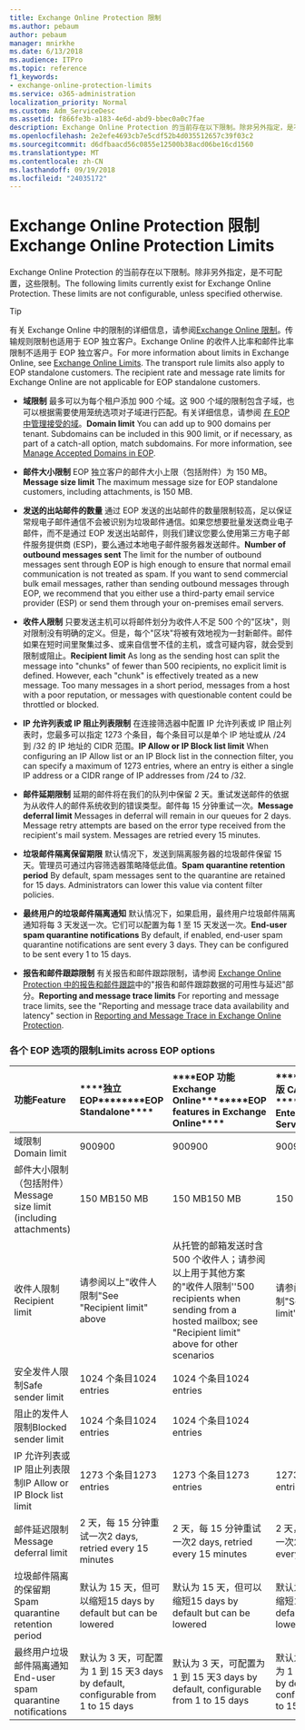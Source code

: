 ```yaml
---
title: Exchange Online Protection 限制
ms.author: pebaum
author: pebaum
manager: mnirkhe
ms.date: 6/13/2018
ms.audience: ITPro
ms.topic: reference
f1_keywords:
- exchange-online-protection-limits
ms.service: o365-administration
localization_priority: Normal
ms.custom: Adm_ServiceDesc
ms.assetid: f866fe3b-a183-4e6d-abd9-bbec0a0c7fae
description: Exchange Online Protection 的当前存在以下限制。除非另外指定，是不可配置，这些限制。
ms.openlocfilehash: 2e2efe4693cb7e5cdf52b4d035512657c39f03c2
ms.sourcegitcommit: d6dfbaacd56c0855e12500b38acd06be16cd1560
ms.translationtype: MT
ms.contentlocale: zh-CN
ms.lasthandoff: 09/19/2018
ms.locfileid: "24035172"
---
```

# <a name="exchange-online-protection-limits"></a><span data-ttu-id="c2d49-104">Exchange Online Protection 限制</span><span class="sxs-lookup"><span data-stu-id="c2d49-104">Exchange Online Protection Limits</span></span>

<span data-ttu-id="c2d49-p102">Exchange Online Protection 的当前存在以下限制。除非另外指定，是不可配置，这些限制。</span><span class="sxs-lookup"><span data-stu-id="c2d49-p102">The following limits currently exist for Exchange Online Protection. These limits are not configurable, unless specified otherwise.</span></span> 
  
> [!TIP]
> <span data-ttu-id="c2d49-p103">有关 Exchange Online 中的限制的详细信息，请参阅[Exchange Online 限制](../exchange-online-service-description/exchange-online-limits.md)。传输规则限制也适用于 EOP 独立客户。Exchange Online 的收件人比率和邮件比率限制不适用于 EOP 独立客户。</span><span class="sxs-lookup"><span data-stu-id="c2d49-p103">For more information about limits in Exchange Online, see [Exchange Online Limits](../exchange-online-service-description/exchange-online-limits.md). The transport rule limits also apply to EOP standalone customers. The recipient rate and message rate limits for Exchange Online are not applicable for EOP standalone customers.</span></span> 
  
- <span data-ttu-id="c2d49-p104">**域限制** 最多可以为每个租户添加 900 个域。这 900 个域的限制包含子域，也可以根据需要使用笼统选项对子域进行匹配。有关详细信息，请参阅 [在 EOP 中管理接受的域](https://go.microsoft.com/fwlink/p/?LinkId=282239)。</span><span class="sxs-lookup"><span data-stu-id="c2d49-p104">**Domain limit** You can add up to 900 domains per tenant. Subdomains can be included in this 900 limit, or if necessary, as part of a catch-all option, match subdomains. For more information, see [Manage Accepted Domains in EOP](https://go.microsoft.com/fwlink/p/?LinkId=282239).</span></span>
    
- <span data-ttu-id="c2d49-113">**邮件大小限制** EOP 独立客户的邮件大小上限（包括附件）为 150 MB。</span><span class="sxs-lookup"><span data-stu-id="c2d49-113">**Message size limit** The maximum message size for EOP standalone customers, including attachments, is 150 MB.</span></span> 
    
- <span data-ttu-id="c2d49-p105">**发送的出站邮件的数量** 通过 EOP 发送的出站邮件的数量限制较高，足以保证常规电子邮件通信不会被识别为垃圾邮件通信。如果您想要批量发送商业电子邮件，而不是通过 EOP 发送出站邮件，则我们建议您要么使用第三方电子邮件服务提供商 (ESP)，要么通过本地电子邮件服务器发送邮件。</span><span class="sxs-lookup"><span data-stu-id="c2d49-p105">**Number of outbound messages sent** The limit for the number of outbound messages sent through EOP is high enough to ensure that normal email communication is not treated as spam. If you want to send commercial bulk email messages, rather than sending outbound messages through EOP, we recommend that you either use a third-party email service provider (ESP) or send them through your on-premises email servers.</span></span> 
    
- <span data-ttu-id="c2d49-p106">**收件人限制** 只要发送主机可以将邮件划分为收件人不足 500 个的"区块"，则对限制没有明确的定义。但是，每个"区块"将被有效地视为一封新邮件。邮件如果在短时间里聚集过多、或来自信誉不佳的主机，或含可疑内容，就会受到限制或阻止。</span><span class="sxs-lookup"><span data-stu-id="c2d49-p106">**Recipient limit** As long as the sending host can split the message into "chunks" of fewer than 500 recipients, no explicit limit is defined. However, each "chunk" is effectively treated as a new message. Too many messages in a short period, messages from a host with a poor reputation, or messages with questionable content could be throttled or blocked.</span></span> 
    
- <span data-ttu-id="c2d49-119">**IP 允许列表或 IP 阻止列表限制** 在连接筛选器中配置 IP 允许列表或 IP 阻止列表时，您最多可以指定 1273 个条目，每个条目可以是单个 IP 地址或从 /24 到 /32 的 IP 地址的 CIDR 范围。</span><span class="sxs-lookup"><span data-stu-id="c2d49-119">**IP Allow or IP Block list limit** When configuring an IP Allow list or an IP Block list in the connection filter, you can specify a maximum of 1273 entries, where an entry is either a single IP address or a CIDR range of IP addresses from /24 to /32.</span></span> 
    
- <span data-ttu-id="c2d49-p107">**邮件延期限制** 延期的邮件将在我们的队列中保留 2 天。重试发送邮件的依据为从收件人的邮件系统收到的错误类型。邮件每 15 分钟重试一次。</span><span class="sxs-lookup"><span data-stu-id="c2d49-p107">**Message deferral limit** Messages in deferral will remain in our queues for 2 days. Message retry attempts are based on the error type received from the recipient's mail system. Messages are retried every 15 minutes.</span></span> 
    
- <span data-ttu-id="c2d49-p108">**垃圾邮件隔离保留期限** 默认情况下，发送到隔离服务器的垃圾邮件保留 15 天。管理员可通过内容筛选器策略降低此值。</span><span class="sxs-lookup"><span data-stu-id="c2d49-p108">**Spam quarantine retention period** By default, spam messages sent to the quarantine are retained for 15 days. Administrators can lower this value via content filter policies.</span></span> 
    
- <span data-ttu-id="c2d49-p109">**最终用户的垃圾邮件隔离通知** 默认情况下，如果启用，最终用户垃圾邮件隔离通知将每 3 天发送一次。它们可以配置为每 1 至 15 天发送一次。</span><span class="sxs-lookup"><span data-stu-id="c2d49-p109">**End-user spam quarantine notifications** By default, if enabled, end-user spam quarantine notifications are sent every 3 days. They can be configured to be sent every 1 to 15 days.</span></span> 
    
- <span data-ttu-id="c2d49-127">**报告和邮件跟踪限制** 有关报告和邮件跟踪限制，请参阅 [Exchange Online Protection 中的报告和邮件跟踪](https://go.microsoft.com/fwlink/?LinkId=394248)中的"报告和邮件跟踪数据的可用性与延迟"部分。</span><span class="sxs-lookup"><span data-stu-id="c2d49-127">**Reporting and message trace limits** For reporting and message trace limits, see the "Reporting and message trace data availability and latency" section in [Reporting and Message Trace in Exchange Online Protection](https://go.microsoft.com/fwlink/?LinkId=394248).</span></span>
    
### <a name="limits-across-eop-options"></a><span data-ttu-id="c2d49-128">各个 EOP 选项的限制</span><span class="sxs-lookup"><span data-stu-id="c2d49-128">Limits across EOP options</span></span>

|<span data-ttu-id="c2d49-129">**功能**</span><span class="sxs-lookup"><span data-stu-id="c2d49-129">**Feature**</span></span>|<span data-ttu-id="c2d49-130">\*\*\*\*独立 EOP\*\*\*\*</span><span class="sxs-lookup"><span data-stu-id="c2d49-130">\*\*\*\*EOP Standalone\*\*\*\*</span></span>|<span data-ttu-id="c2d49-131">\*\*\*\*EOP 功能Exchange Online\*\*\*\*</span><span class="sxs-lookup"><span data-stu-id="c2d49-131">\*\*\*\*EOP features in Exchange Online\*\*\*\*</span></span>|<span data-ttu-id="c2d49-132">\*\*\*\*Exchange 企业版 CAL 带服务\*\*\*\*</span><span class="sxs-lookup"><span data-stu-id="c2d49-132">\*\*\*\*Exchange Enterprise CAL with Services\*\*\*\*</span></span>|
|:-----|:-----|:-----|:-----|
|<span data-ttu-id="c2d49-133">域限制</span><span class="sxs-lookup"><span data-stu-id="c2d49-133">Domain limit</span></span>  <br/> |<span data-ttu-id="c2d49-134">900</span><span class="sxs-lookup"><span data-stu-id="c2d49-134">900</span></span>  <br/> |<span data-ttu-id="c2d49-135">900</span><span class="sxs-lookup"><span data-stu-id="c2d49-135">900</span></span>  <br/> |<span data-ttu-id="c2d49-136">900</span><span class="sxs-lookup"><span data-stu-id="c2d49-136">900</span></span>  <br/> |
|<span data-ttu-id="c2d49-137">邮件大小限制（包括附件）</span><span class="sxs-lookup"><span data-stu-id="c2d49-137">Message size limit (including attachments)</span></span>  <br/> |<span data-ttu-id="c2d49-138">150 MB</span><span class="sxs-lookup"><span data-stu-id="c2d49-138">150 MB</span></span>  <br/> |<span data-ttu-id="c2d49-139">150 MB</span><span class="sxs-lookup"><span data-stu-id="c2d49-139">150 MB</span></span>  <br/> |<span data-ttu-id="c2d49-140">150 MB</span><span class="sxs-lookup"><span data-stu-id="c2d49-140">150 MB</span></span>  <br/> |
|<span data-ttu-id="c2d49-141">收件人限制</span><span class="sxs-lookup"><span data-stu-id="c2d49-141">Recipient limit</span></span>  <br/> |<span data-ttu-id="c2d49-142">请参阅以上"收件人限制"</span><span class="sxs-lookup"><span data-stu-id="c2d49-142">See "Recipient limit" above</span></span>  <br/> |<span data-ttu-id="c2d49-143">从托管的邮箱发送时含 500 个收件人；请参阅以上用于其他方案的"收件人限制''</span><span class="sxs-lookup"><span data-stu-id="c2d49-143">500 recipients when sending from a hosted mailbox; see "Recipient limit" above for other scenarios</span></span>  <br/> |<span data-ttu-id="c2d49-144">请参阅以上"收件人限制"</span><span class="sxs-lookup"><span data-stu-id="c2d49-144">See "Recipient limit" above</span></span>  <br/> |
|<span data-ttu-id="c2d49-145">安全发件人限制</span><span class="sxs-lookup"><span data-stu-id="c2d49-145">Safe sender limit</span></span>  <br/> |<span data-ttu-id="c2d49-146">1024 个条目</span><span class="sxs-lookup"><span data-stu-id="c2d49-146">1024 entries</span></span>  <br/> |<span data-ttu-id="c2d49-147">1024 个条目</span><span class="sxs-lookup"><span data-stu-id="c2d49-147">1024 entries</span></span>  <br/> ||
|<span data-ttu-id="c2d49-148">阻止的发件人限制</span><span class="sxs-lookup"><span data-stu-id="c2d49-148">Blocked sender limit</span></span>  <br/> |<span data-ttu-id="c2d49-149">1024 个条目</span><span class="sxs-lookup"><span data-stu-id="c2d49-149">1024 entries</span></span>  <br/> |<span data-ttu-id="c2d49-150">1024 个条目</span><span class="sxs-lookup"><span data-stu-id="c2d49-150">1024 entries</span></span>  <br/> ||
|<span data-ttu-id="c2d49-151">IP 允许列表或 IP 阻止列表限制</span><span class="sxs-lookup"><span data-stu-id="c2d49-151">IP Allow or IP Block list limit</span></span>  <br/> |<span data-ttu-id="c2d49-152">1273 个条目</span><span class="sxs-lookup"><span data-stu-id="c2d49-152">1273 entries</span></span>  <br/> |<span data-ttu-id="c2d49-153">1273 个条目</span><span class="sxs-lookup"><span data-stu-id="c2d49-153">1273 entries</span></span>  <br/> |<span data-ttu-id="c2d49-154">1273 个条目</span><span class="sxs-lookup"><span data-stu-id="c2d49-154">1273 entries</span></span>  <br/> |
|<span data-ttu-id="c2d49-155">邮件延迟限制</span><span class="sxs-lookup"><span data-stu-id="c2d49-155">Message deferral limit</span></span>  <br/> |<span data-ttu-id="c2d49-156">2 天，每 15 分钟重试一次</span><span class="sxs-lookup"><span data-stu-id="c2d49-156">2 days, retried every 15 minutes</span></span>  <br/> |<span data-ttu-id="c2d49-157">2 天，每 15 分钟重试一次</span><span class="sxs-lookup"><span data-stu-id="c2d49-157">2 days, retried every 15 minutes</span></span>  <br/> |<span data-ttu-id="c2d49-158">2 天，每 15 分钟重试一次</span><span class="sxs-lookup"><span data-stu-id="c2d49-158">2 days, retried every 15 minutes</span></span>  <br/> |
|<span data-ttu-id="c2d49-159">垃圾邮件隔离的保留期</span><span class="sxs-lookup"><span data-stu-id="c2d49-159">Spam quarantine retention period</span></span>  <br/> |<span data-ttu-id="c2d49-160">默认为 15 天，但可以缩短</span><span class="sxs-lookup"><span data-stu-id="c2d49-160">15 days by default but can be lowered</span></span>  <br/> |<span data-ttu-id="c2d49-161">默认为 15 天，但可以缩短</span><span class="sxs-lookup"><span data-stu-id="c2d49-161">15 days by default but can be lowered</span></span>  <br/> |<span data-ttu-id="c2d49-162">默认为 15 天，但可以缩短</span><span class="sxs-lookup"><span data-stu-id="c2d49-162">15 days by default but can be lowered</span></span>  <br/> |
|<span data-ttu-id="c2d49-163">最终用户垃圾邮件隔离通知</span><span class="sxs-lookup"><span data-stu-id="c2d49-163">End-user spam quarantine notifications</span></span>  <br/> |<span data-ttu-id="c2d49-164">默认为 3 天，可配置为 1 到 15 天</span><span class="sxs-lookup"><span data-stu-id="c2d49-164">3 days by default, configurable from 1 to 15 days</span></span>  <br/> |<span data-ttu-id="c2d49-165">默认为 3 天，可配置为 1 到 15 天</span><span class="sxs-lookup"><span data-stu-id="c2d49-165">3 days by default, configurable from 1 to 15 days</span></span>  <br/> |<span data-ttu-id="c2d49-166">默认为 3 天，可配置为 1 到 15 天</span><span class="sxs-lookup"><span data-stu-id="c2d49-166">3 days by default, configurable from 1 to 15 days</span></span>  <br/> |
   

